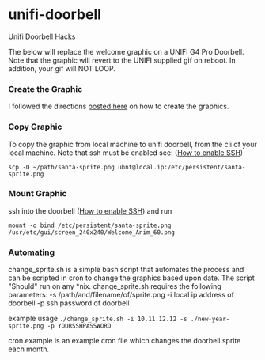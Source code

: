 # unifi-doorbell
Unifi Doorbell Hacks

The below will replace the welcome graphic on a UNIFI G4 Pro Doorbell.  Note that the graphic will revert to the UNIFI supplied gif on reboot.  In addition, your gif will NOT LOOP.


### Create the Graphic
I followed the directions [posted here](https://www.reddit.com/r/Ubiquiti/comments/18c2dw1/g4_pro_doorbell_christmas_animations/) on how to create the graphics. 


### Copy Graphic
To copy the graphic from local machine to unifi doorbell, from the cli of your local machine.  Note that ssh must be enabled see:  ([How to enable SSH](https://nicholassaraniti.com/2023/12/08/enabling-ubiquiti-camera-ssh-on-unvr/))

`scp -O ~/path/santa-sprite.png ubnt@local.ip:/etc/persistent/santa-sprite.png`


### Mount Graphic
ssh into the doorbell ([How to enable SSH](https://nicholassaraniti.com/2023/12/08/enabling-ubiquiti-camera-ssh-on-unvr/)) and run

`mount -o bind /etc/persistent/santa-sprite.png /usr/etc/gui/screen_240x240/Welcome_Anim_60.png`


### Automating
change_sprite.sh is a simple bash script that automates the process and can be scripted in cron to change the graphics based upon date. The script "Should" run on any *nix. change_sprite.sh requires the following parameters:
    -s /path/and/filename/of/sprite.png
    -i local ip address of doorbell
    -p ssh password of doorbell

example usage
`./change_sprite.sh -i 10.11.12.12 -s ./new-year-sprite.png -p YOURSSHPASSWORD`

cron.example is an example cron file which changes the doorbell sprite each month.


